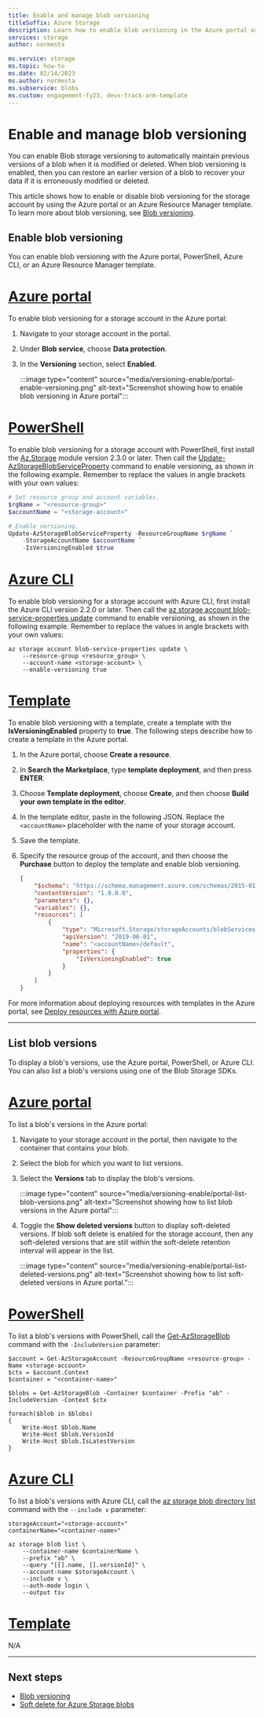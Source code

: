 ```yaml
---
title: Enable and manage blob versioning
titleSuffix: Azure Storage
description: Learn how to enable blob versioning in the Azure portal or by using an Azure Resource Manager template.
services: storage
author: normesta

ms.service: storage
ms.topic: how-to
ms.date: 02/14/2023
ms.author: normesta
ms.subservice: blobs
ms.custom: engagement-fy23, devx-track-arm-template
---
```


# Enable and manage blob versioning

You can enable Blob storage versioning to automatically maintain previous versions of a blob when it is modified or deleted. When blob versioning is enabled, then you can restore an earlier version of a blob to recover your data if it is erroneously modified or deleted.

This article shows how to enable or disable blob versioning for the storage account by using the Azure portal or an Azure Resource Manager template. To learn more about blob versioning, see [Blob versioning](versioning-overview.md).

## Enable blob versioning

You can enable blob versioning with the Azure portal, PowerShell, Azure CLI, or an Azure Resource Manager template.

# [Azure portal](#tab/portal)

To enable blob versioning for a storage account in the Azure portal:

1. Navigate to your storage account in the portal.
1. Under **Blob service**, choose **Data protection**.
1. In the **Versioning** section, select **Enabled**.

    :::image type="content" source="media/versioning-enable/portal-enable-versioning.png" alt-text="Screenshot showing how to enable blob versioning in Azure portal":::

# [PowerShell](#tab/powershell)

To enable blob versioning for a storage account with PowerShell, first install the [Az.Storage](https://www.powershellgallery.com/packages/Az.Storage) module version 2.3.0 or later. Then call the [Update-AzStorageBlobServiceProperty](/powershell/module/az.storage/update-azstorageblobserviceproperty) command to enable versioning, as shown in the following example. Remember to replace the values in angle brackets with your own values:

```powershell
# Set resource group and account variables.
$rgName = "<resource-group>"
$accountName = "<storage-account>"

# Enable versioning.
Update-AzStorageBlobServiceProperty -ResourceGroupName $rgName `
    -StorageAccountName $accountName `
    -IsVersioningEnabled $true
```

# [Azure CLI](#tab/azure-cli)

To enable blob versioning for a storage account with Azure CLI, first install the Azure CLI version 2.2.0 or later. Then call the [az storage account blob-service-properties update](/cli/azure/storage/account/blob-service-properties#az-storage-account-blob-service-properties-update) command to enable versioning, as shown in the following example. Remember to replace the values in angle brackets with your own values:

```azurecli
az storage account blob-service-properties update \
    --resource-group <resource_group> \
    --account-name <storage-account> \
    --enable-versioning true
```

# [Template](#tab/template)

To enable blob versioning with a template, create a template with the **IsVersioningEnabled** property to **true**. The following steps describe how to create a template in the Azure portal.

1. In the Azure portal, choose **Create a resource**.
1. In **Search the Marketplace**, type **template deployment**, and then press **ENTER**.
1. Choose **Template deployment**, choose **Create**, and then choose **Build your own template in the editor**.
1. In the template editor, paste in the following JSON. Replace the `<accountName>` placeholder with the name of your storage account.
1. Save the template.
1. Specify the resource group of the account, and then choose the **Purchase** button to deploy the template and enable blob versioning.

    ```json
    {
        "$schema": "https://schema.management.azure.com/schemas/2015-01-01/deploymentTemplate.json#",
        "contentVersion": "1.0.0.0",
        "parameters": {},
        "variables": {},
        "resources": [
            {
                "type": "Microsoft.Storage/storageAccounts/blobServices",
                "apiVersion": "2019-06-01",
                "name": "<accountName>/default",
                "properties": {
                    "IsVersioningEnabled": true
                }
            }
        ]
    }
    ```

For more information about deploying resources with templates in the Azure portal, see [Deploy resources with Azure portal](../../azure-resource-manager/templates/deploy-portal.md).

---

## List blob versions

To display a blob's versions, use the Azure portal, PowerShell, or Azure CLI. You can also list a blob's versions using one of the Blob Storage SDKs.

# [Azure portal](#tab/portal)

To list a blob's versions in the Azure portal:

1. Navigate to your storage account in the portal, then navigate to the container that contains your blob.
1. Select the blob for which you want to list versions.
1. Select the **Versions** tab to display the blob's versions.

    :::image type="content" source="media/versioning-enable/portal-list-blob-versions.png" alt-text="Screenshot showing how to list blob versions in the Azure portal":::

1. Toggle the **Show deleted versions** button to display soft-deleted versions. If blob soft delete is enabled for the storage account, then any soft-deleted versions that are still within the soft-delete retention interval will appear in the list.

    :::image type="content" source="media/versioning-enable/portal-list-deleted-versions.png" alt-text="Screenshot showing how to list soft-deleted versions in Azure portal.":::

# [PowerShell](#tab/powershell)

To list a blob's versions with PowerShell, call the [Get-AzStorageBlob](/powershell/module/az.storage/get-azstorageblob) command with the `-IncludeVersion` parameter:

```azurepowershell
$account = Get-AzStorageAccount -ResourceGroupName <resource-group> -Name <storage-account>
$ctx = $account.Context
$container = "<container-name>"

$blobs = Get-AzStorageBlob -Container $container -Prefix "ab" -IncludeVersion -Context $ctx

foreach($blob in $blobs)
{
    Write-Host $blob.Name
    Write-Host $blob.VersionId
    Write-Host $blob.IsLatestVersion
}
```

# [Azure CLI](#tab/azure-cli)

To list a blob's versions with Azure CLI, call the [az storage blob directory list](/cli/azure/storage/blob/directory#az-storage-blob-directory-list) command with the `--include v` parameter:

```azurecli
storageAccount="<storage-account>"
containerName="<container-name>"

az storage blob list \
    --container-name $containerName \
    --prefix "ab" \
    --query "[[].name, [].versionId]" \
    --account-name $storageAccount \
    --include v \
    --auth-mode login \
    --output tsv 
```

# [Template](#tab/template)

N/A

---

## Next steps

- [Blob versioning](versioning-overview.md)
- [Soft delete for Azure Storage blobs](./soft-delete-blob-overview.md)
